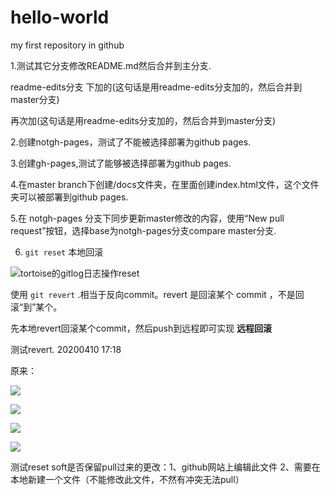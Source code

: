 # hello-world
my first repository in github

1.测试其它分支修改README.md然后合并到主分支.

  readme-edits分支 下加的(这句话是用readme-edits分支加的，然后合并到master分支)
  
  再次加(这句话是用readme-edits分支加的，然后合并到master分支)

2.创建notgh-pages，测试了不能被选择部署为github pages.

3.创建gh-pages,测试了能够被选择部署为github pages.

4.在master branch下创建/docs文件夹，在里面创建index.html文件，这个文件夹可以被部署到github pages.

5.在 notgh-pages 分支下同步更新master修改的内容，使用“New pull request”按钮，选择base为notgh-pages分支compare master分支.

6. `git reset` 本地回滚

![tortoise的gitlog日志操作reset](http://yeqizhang.github.io/hello-world/pics/gitlog_reset.png)


使用 `git revert` .相当于反向commit。revert 是回滚某个 commit ，不是回滚“到”某个。

先本地revert回滚某个commit，然后push到远程即可实现 **远程回滚** 

测试revert. 20200410 17:18


原来：

![](http://yeqizhang.github.io/hello-world/pics/commit_1_2.png)

![](http://yeqizhang.github.io/hello-world/pics/gitlog_revert.png)

![](http://yeqizhang.github.io/hello-world/pics/commit&push_remote.png)

![](http://yeqizhang.github.io/hello-world/pics/github_status.png)


测试reset soft是否保留pull过来的更改：1、github网站上编辑此文件 2、需要在本地新建一个文件（不能修改此文件，不然有冲突无法pull）
